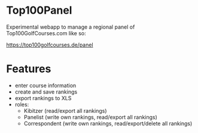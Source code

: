 Top100Panel
===========

Experimental webapp to manage a regional panel of Top100GolfCourses.com like so:

https://top100golfcourses.de/panel

Features
========
- enter course information
- create and save rankings
- export rankings to XLS
- roles:
  - Kibitzer (read/export all rankings)
  - Panelist (write own rankings, read/export all rankings)
  - Correspondent (write own rankings, read/export/delete all rankings)
